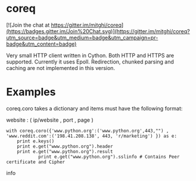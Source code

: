 # coreq

[![Join the chat at https://gitter.im/mitghi/coreq](https://badges.gitter.im/Join%20Chat.svg)](https://gitter.im/mitghi/coreq?utm_source=badge&utm_medium=badge&utm_campaign=pr-badge&utm_content=badge)

Very small HTTP client written in Cython. Both HTTP and HTTPS are supported.
Currently it uses Epoll. Redirection, chunked parsing and caching are not implemented in this version. 

# Examples
coreq.coro takes a dictionary and items must have the following format: 
    
  website : ( ip/website , port , page )

    with coreq.coro({'www.python.org':('www.python.org',443,"") , 'www.reddit.com':('198.41.208.138', 443, 'r/marketing') }) as e:
      	print e.keys()
      	print e.get("www.python.org").header
      	print e.get("www.python.org").result
				print e.get("www.python.org").sslinfo # Contains Peer certificate and Cipher 
info
